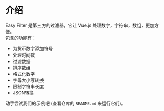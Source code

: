 <script>
  import vm from '@views/introduce'
  export default vm
</script>

# 介绍

Easy Filter 是第三方的过滤器，它让 Vue.js 处理数字，字符串，数组，更加方便。<br/>包含的功能有：

- 为货币数字添加符号
- 处理时间戳
- 过滤数据
- 排序数组
- 格式化数字
- 字母大小写转换
- 限制字符串长度
- JSON转换


动手尝试我们的示例吧 (查看仓库的 <a class="pointer" target="__blank" :href="repo"><code>README.md</code></a><OutboundLink/> 来运行它们)。